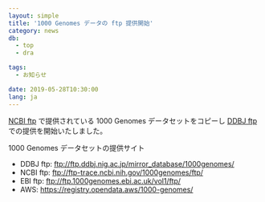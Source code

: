 ```yaml
---
layout: simple
title: '1000 Genomes データの ftp 提供開始'
category: news
db:
  - top
  - dra

tags:
  - お知らせ

date: 2019-05-28T10:30:00
lang: ja
---
```


<p><a href="ftp://ftp-trace.ncbi.nih.gov/1000genomes/ftp/">NCBI ftp</a> で提供されている 1000 Genomes データセットをコピーし <a href="ftp://ftp.ddbj.nig.ac.jp/mirror_database/1000genomes/">DDBJ ftp</a> での提供を開始いたしました。</p>

<p>1000 Genomes データセットの提供サイト</p>

<ul class="disc">
    <li>DDBJ ftp: <a href="ftp://ftp.ddbj.nig.ac.jp/mirror_database/1000genomes/">ftp://ftp.ddbj.nig.ac.jp/mirror_database/1000genomes/</a></li>
    <li>NCBI ftp: <a href="ftp://ftp-trace.ncbi.nih.gov/1000genomes/ftp/">ftp://ftp-trace.ncbi.nih.gov/1000genomes/ftp/</a></li>
    <li>EBI ftp: <a href="ftp://ftp.1000genomes.ebi.ac.uk/vol1/ftp/">ftp://ftp.1000genomes.ebi.ac.uk/vol1/ftp/</a></li>
    <li>AWS: <a href="https://registry.opendata.aws/1000-genomes/">https://registry.opendata.aws/1000-genomes/</a></li>
</ul>
